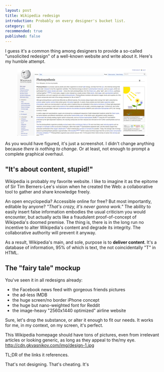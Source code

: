 ```yaml
---
layout: post
title: Wikipedia redesign
introduction: Probably on every designer's bucket list.
category: UI
recommended: true
published: false
---
```


I guess it's a common thing among designers to provide a so-called "unsolicited redesign" of a well-known website and write about it. Here's my humble attempt.

<figure>
  <a href="/images/wikipedia-redesign-full.png"><img alt="Wikipedia Redesign" src="/images/wikipedia-redesign.png"></a>
</figure>

As you would have figured, it's just a screenshot. I didn't change anything because *there is nothing to change*. Or at least, not enough to prompt a complete graphical overhaul.

## "It's about content, stupid!"

Wikipedia is probably my favorite website. I like to imagine it as the epitome of Sir Tim Berners-Lee's vision when he created the Web: a collaborative tool to gather and share knowledge freely.

An open encyclopedia? Accessible online for free? But most importantly, editable by anyone? *"That's crazy, it's never gonna work."* The ability to easily insert false information embodies the usual criticism you would encounter, but actually acts like a fraudulent proof-of-concept of Wikipedia's doomed premise. The thing is, there is in the long run no incentive to alter Wikipedia's content and degrade its integrity. The collaborative authority will prevent it anyway.

As a result, Wikipedia's main, and sole, purpose is to **deliver content**. It's a database of information, 95% of which is text, the not coincidentally "T" in HTML. 

## The "fairy tale" mockup

You've seen it in all redesigns already:

* the Facebook news feed with gorgeous friends pictures
* the ad-less IMDB
* the huge screen/no border iPhone concept
* the huge but nano-weighted font for Reddit
* the image-heavy "2560x1440 optimized" airline website

Sure, let's drop the substance, or alter it enough to fit our needs. It works for me, in my context, on my screen, it's perfect.

This Wikipedia homepage should have tons of pictures, even from irrelevant articles or looking generic, as long as they appeal to the/my eye. http://cdn.gkvasnikov.com/img/design-1.jpg

TL;DR of the links it references.

That's not designing. That's cheating. It's 